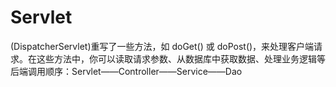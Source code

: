 # Servlet
(DispatcherServlet)重写了一些方法，如 doGet() 或 doPost()，来处理客户端请求。在这些方法中，你可以读取请求参数、从数据库中获取数据、处理业务逻辑等  
后端调用顺序：Servlet——Controller——Service——Dao  
